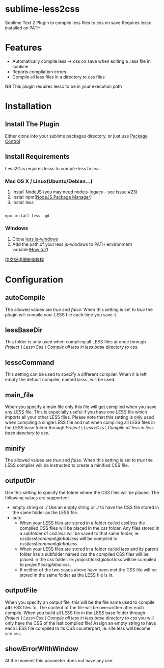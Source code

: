 # sublime-less2css

Sublime Text 2 Plugin to compile less files to css on save
Requires lessc installed on PATH

# Features


 * Automatically compile less -> css on save when editing a .less file in sublime
 * Reports compilation errors
 * Compile all less files in a directory to css files

NB This plugin requires lessc to be in your execution path

# Installation

## Install The Plugin

Either clone into your sublime packages directory, or just use [Package Control](https://github.com/wbond/sublime_package_control/)

## Install Requirements

Less2Css requires lessc to compile less to css.

### Mac OS X / Linux(Ubuntu/Debian…)

1. Install [NodeJS](http://nodejs.org) (you may need nodejs-legacy - see [issue #23](https://github.com/timdouglas/sublime-less2css/issues/23))
2. Install npm([NodeJS Package Manager](https://npmjs.org/doc/README.html))
3. Install less

##
    npm install less -gd


### Windows

1. Clone [less.js-windows](https://github.com/duncansmart/less.js-windows)
2. Add the path of your less.js-windows to PATH environment variable([How to?](http://msdn.microsoft.com/en-us/library/ee537574.aspx)).

[中文版详细安装教程](http://fdream.net/blog/article/783.aspx)

# Configuration
## autoCompile
The allowed values are *true* and *false*. When this setting is set to *true* the plugin will compile your LESS file each time you save it.

## lessBaseDir
This folder is only used when compiling all LESS files at once through *Project \ Less>Css \ Compile all less in less base directory to css*.

## lesscCommand
This setting can be used to specify a different compiler. When it is left empty the default compiler, named *lessc*, will be used.

## main_file
When you specify a main file only this file will get compiled when you save any LESS file. This is especially useful if you have one LESS file which imports all your other LESS files. Please note that this setting is only used when compiling a single LESS file and not when compiling all LESS files in the LESS base folder through *Project \ Less>Css \ Compile all less in less base directory to css*.

## minify
The allowed values are *true* and *false*. When this setting is set to *true* the LESS compiler will be instructed to create a minified CSS file.

## outputDir
Use this setting to specify the folder where the CSS files will be placed. The following values are supported:
- empty string or *./*
Use an empty string or *./* to have the CSS file stored in the same folder as the LESS file.
- auto
    * When your LESS files are stored in a folder called *css\less* the compiled CSS files will be placed in the *css* folder. Any files stored in a subfolder of *css\less* will be saved to that same folder, ie: *css\less\common\global.less* will be compiled to *css\less\common\global.css*.
    * When your LESS files are stored in a folder called *less* and its parent folder has a subfolder named *css* the compiled CSS files will be placed in the *css* folder. ie: *project\less\global.less* will be compiled to *project\css\global.css*.
    * If neither of the two cases above have been met the CSS file will be stored in the same folder as the LESS file is in.

## outputFile
When you specify an output file, this will be the file name used to compile **all** LESS files to. The content of the file will be overwritten after each compile. When you build all LESS file in the LESS base folder through *Project \ Less>Css \ Compile all less in less base directory to css* you will only have the CSS of the last compiled file! Assign an empty string to have each LESS file compiled to its CSS counterpart, ie: site.less will become site.css.

## showErrorWithWindow
At the moment this parameter does not have any use.